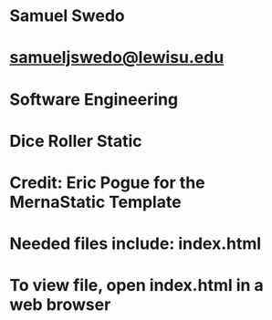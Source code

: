 # Samuel Swedo
# samueljswedo@lewisu.edu
# Software Engineering

# Dice Roller Static
# Credit: Eric Pogue for the MernaStatic Template
# Needed files include: index.html

# To view file, open index.html in a web browser
